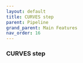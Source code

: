 ```yaml
---
layout: default
title: CURVES step
parent: Pipeline
grand_parent: Main Features
nav_order: 16
---
```

### CURVES step
